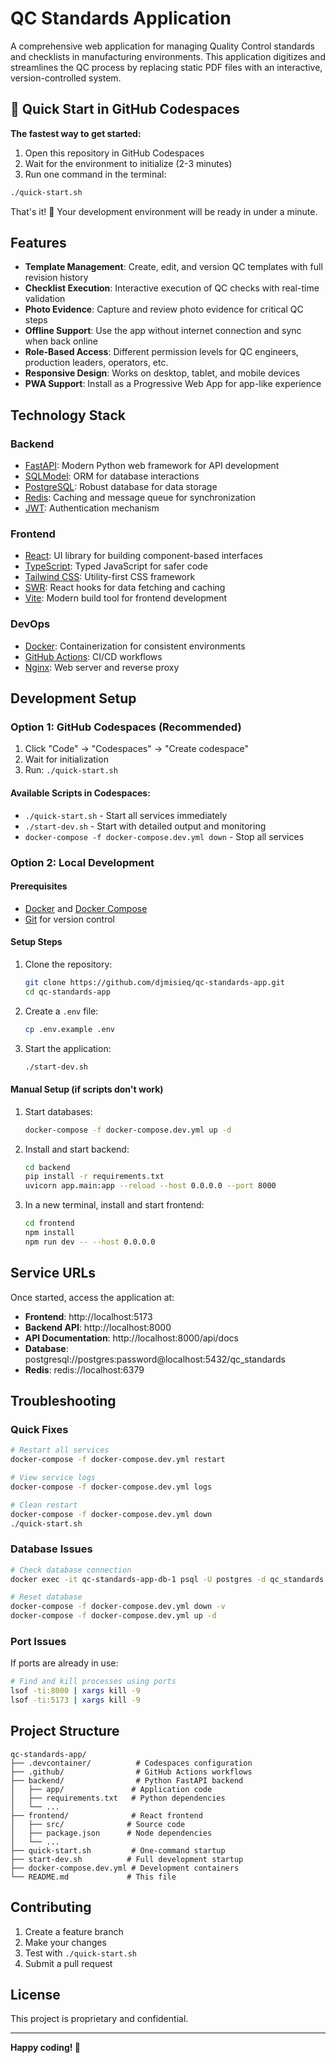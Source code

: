 # QC Standards Application

A comprehensive web application for managing Quality Control standards and checklists in manufacturing environments. This application digitizes and streamlines the QC process by replacing static PDF files with an interactive, version-controlled system.

## 🚀 Quick Start in GitHub Codespaces

**The fastest way to get started:**

1. Open this repository in GitHub Codespaces
2. Wait for the environment to initialize (2-3 minutes)
3. Run one command in the terminal:

```bash
./quick-start.sh
```

That's it! 🎉 Your development environment will be ready in under a minute.

## Features

- **Template Management**: Create, edit, and version QC templates with full revision history
- **Checklist Execution**: Interactive execution of QC checks with real-time validation
- **Photo Evidence**: Capture and review photo evidence for critical QC steps
- **Offline Support**: Use the app without internet connection and sync when back online
- **Role-Based Access**: Different permission levels for QC engineers, production leaders, operators, etc.
- **Responsive Design**: Works on desktop, tablet, and mobile devices
- **PWA Support**: Install as a Progressive Web App for app-like experience

## Technology Stack

### Backend
- [FastAPI](https://fastapi.tiangolo.com/): Modern Python web framework for API development
- [SQLModel](https://sqlmodel.tiangolo.com/): ORM for database interactions
- [PostgreSQL](https://www.postgresql.org/): Robust database for data storage
- [Redis](https://redis.io/): Caching and message queue for synchronization
- [JWT](https://jwt.io/): Authentication mechanism

### Frontend
- [React](https://reactjs.org/): UI library for building component-based interfaces
- [TypeScript](https://www.typescriptlang.org/): Typed JavaScript for safer code
- [Tailwind CSS](https://tailwindcss.com/): Utility-first CSS framework
- [SWR](https://swr.vercel.app/): React hooks for data fetching and caching
- [Vite](https://vitejs.dev/): Modern build tool for frontend development

### DevOps
- [Docker](https://www.docker.com/): Containerization for consistent environments
- [GitHub Actions](https://github.com/features/actions): CI/CD workflows
- [Nginx](https://nginx.org/): Web server and reverse proxy

## Development Setup

### Option 1: GitHub Codespaces (Recommended)

1. Click "Code" → "Codespaces" → "Create codespace"
2. Wait for initialization
3. Run: `./quick-start.sh`

#### Available Scripts in Codespaces:

- `./quick-start.sh` - Start all services immediately
- `./start-dev.sh` - Start with detailed output and monitoring
- `docker-compose -f docker-compose.dev.yml down` - Stop all services

### Option 2: Local Development

#### Prerequisites
- [Docker](https://docs.docker.com/get-docker/) and [Docker Compose](https://docs.docker.com/compose/install/)
- [Git](https://git-scm.com/downloads) for version control

#### Setup Steps

1. Clone the repository:
   ```bash
   git clone https://github.com/djmisieq/qc-standards-app.git
   cd qc-standards-app
   ```

2. Create a `.env` file:
   ```bash
   cp .env.example .env
   ```

3. Start the application:
   ```bash
   ./start-dev.sh
   ```

#### Manual Setup (if scripts don't work)

1. Start databases:
   ```bash
   docker-compose -f docker-compose.dev.yml up -d
   ```

2. Install and start backend:
   ```bash
   cd backend
   pip install -r requirements.txt
   uvicorn app.main:app --reload --host 0.0.0.0 --port 8000
   ```

3. In a new terminal, install and start frontend:
   ```bash
   cd frontend
   npm install
   npm run dev -- --host 0.0.0.0
   ```

## Service URLs

Once started, access the application at:

- **Frontend**: http://localhost:5173
- **Backend API**: http://localhost:8000
- **API Documentation**: http://localhost:8000/api/docs
- **Database**: postgresql://postgres:password@localhost:5432/qc_standards
- **Redis**: redis://localhost:6379

## Troubleshooting

### Quick Fixes

```bash
# Restart all services
docker-compose -f docker-compose.dev.yml restart

# View service logs
docker-compose -f docker-compose.dev.yml logs

# Clean restart
docker-compose -f docker-compose.dev.yml down
./quick-start.sh
```

### Database Issues

```bash
# Check database connection
docker exec -it qc-standards-app-db-1 psql -U postgres -d qc_standards

# Reset database
docker-compose -f docker-compose.dev.yml down -v
docker-compose -f docker-compose.dev.yml up -d
```

### Port Issues

If ports are already in use:
```bash
# Find and kill processes using ports
lsof -ti:8000 | xargs kill -9
lsof -ti:5173 | xargs kill -9
```

## Project Structure

```
qc-standards-app/
├── .devcontainer/          # Codespaces configuration
├── .github/                # GitHub Actions workflows
├── backend/                # Python FastAPI backend
│   ├── app/               # Application code
│   ├── requirements.txt   # Python dependencies
│   └── ...
├── frontend/              # React frontend
│   ├── src/              # Source code
│   ├── package.json      # Node dependencies
│   └── ...
├── quick-start.sh         # One-command startup
├── start-dev.sh          # Full development startup
├── docker-compose.dev.yml # Development containers
└── README.md             # This file
```

## Contributing

1. Create a feature branch
2. Make your changes
3. Test with `./quick-start.sh`
4. Submit a pull request

## License

This project is proprietary and confidential.

---

**Happy coding! 🚀**
